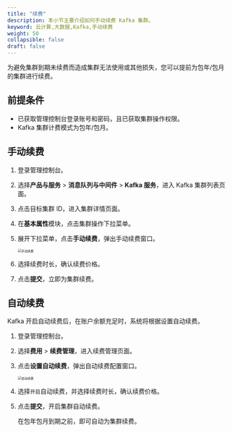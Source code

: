 ```yaml
---
title: "续费"
description: 本小节主要介绍如何手动续费 Kafka 集群。 
keyword: 云计算,大数据,Kafka,手动续费
weight: 50
collapsible: false
draft: false
---
```


为避免集群到期未续费而造成集群无法使用或其他损失，您可以提前为包年/包月的集群进行续费。

## 前提条件

- 已获取管理控制台登录账号和密码，且已获取集群操作权限。
- Kafka 集群计费模式为包年/包月。

## 手动续费

1. 登录管理控制台。
2. 选择**产品与服务** > **消息队列与中间件** > **Kafka 服务**，进入 Kafka 集群列表页面。
3. 点击目标集群 ID，进入集群详情页面。
4. 在**基本属性**模块，点击集群操作下拉菜单。
5. 展开下拉菜单，点击**手动续费**，弹出手动续费窗口。
   
   <img src="../../../_images/renew_manual.png" alt="手动续费" style="zoom:50%;" />

6. 选择续费时长，确认续费价格。
7. 点击**提交**，立即为集群续费。 

## 自动续费

Kafka 开启自动续费后，在账户余额充足时，系统将根据设置自动续费。

1. 登录管理控制台。
2. 选择**费用** > **续费管理**，进入续费管理页面。
3. 点击**设置自动续费**，弹出自动续费配置窗口。
      
   <img src="../../../_images/renew_auto.png" alt="自动续费" style="zoom:50%;" />

4. 选择`开启`自动续费，并选择续费时长，确认续费价格。
5. 点击**提交**，开启集群自动续费。

   在包年包月到期之前，即可自动为集群续费。